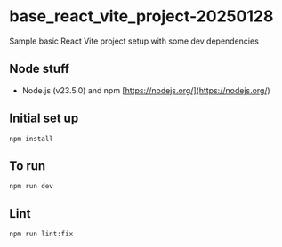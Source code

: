 # base_react_vite_project-20250128

Sample basic React Vite project setup with some dev dependencies

## Node stuff

- Node.js (v23.5.0) and npm [https://nodejs.org/](https://nodejs.org/)

## Initial set up

```
npm install
```

## To run

```
npm run dev
```

## Lint

```
npm run lint:fix
```
